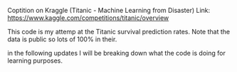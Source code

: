 Coptition on Kraggle (Titanic - Machine Learning from Disaster)
Link: https://www.kaggle.com/competitions/titanic/overview

This code is my attemp at the Titanic survival prediction rates. 
Note that the data is public so lots of 100% in their. 

in the following updates I will be breaking down what the code is doing for learning purposes.
